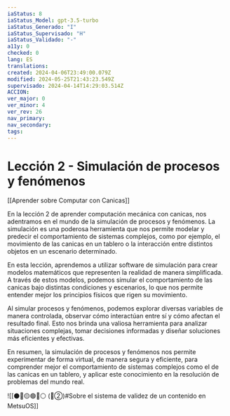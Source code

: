```yaml
---
iaStatus: 8
iaStatus_Model: gpt-3.5-turbo
iaStatus_Generado: "I"
iaStatus_Supervisado: "H"
iaStatus_Validado: "-"
a11y: 0
checked: 0
lang: ES
translations: 
created: 2024-04-06T23:49:00.079Z
modified: 2024-05-25T21:43:23.549Z
supervisado: 2024-04-14T14:29:03.514Z
ACCION: 
ver_major: 0
ver_minor: 4
ver_rev: 26
nav_primary: 
nav_secondary: 
tags:
---
```

# Lección 2 - Simulación de procesos y fenómenos

[[Aprender sobre Computar con Canicas]]

En la lección 2 de aprender computación mecánica con canicas, nos adentramos en el mundo de la simulación de procesos y fenómenos. La simulación es una poderosa herramienta que nos permite modelar y predecir el comportamiento de sistemas complejos, como por ejemplo, el movimiento de las canicas en un tablero o la interacción entre distintos objetos en un escenario determinado.

En esta lección, aprendemos a utilizar software de simulación para crear modelos matemáticos que representen la realidad de manera simplificada. A través de estos modelos, podemos simular el comportamiento de las canicas bajo distintas condiciones y escenarios, lo que nos permite entender mejor los principios físicos que rigen su movimiento.

Al simular procesos y fenómenos, podemos explorar diversas variables de manera controlada, observar cómo interactúan entre sí y cómo afectan el resultado final. Esto nos brinda una valiosa herramienta para analizar situaciones complejas, tomar decisiones informadas y diseñar soluciones más eficientes y efectivas.

En resumen, la simulación de procesos y fenómenos nos permite experimentar de forma virtual, de manera segura y eficiente, para comprender mejor el comportamiento de sistemas complejos como el de las canicas en un tablero, y aplicar este conocimiento en la resolución de problemas del mundo real.

![[⚫🔴🟡🟢🔵⚪ (🔴②)#Sobre el sistema de validez de un contenido en MetsuOS]]
